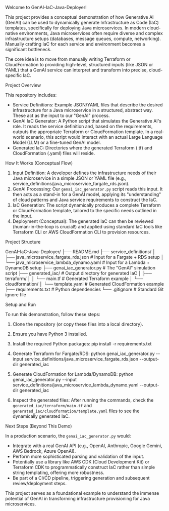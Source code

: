 Welcome to GenAI-IaC-Java-Deployer!

This project provides a conceptual demonstration of how Generative AI (GenAI) can be used to dynamically generate Infrastructure as Code (IaC) templates, specifically for deploying Java microservices. In modern cloud-native environments, Java microservices often require diverse and complex infrastructure setups (databases, message queues, compute, networking). Manually crafting IaC for each service and environment becomes a significant bottleneck.

The core idea is to move from manually writing Terraform or CloudFormation to providing high-level, structured inputs (like JSON or YAML) that a GenAI service can interpret and transform into precise, cloud-specific IaC.

Project Overview

This repository includes:

*   Service Definitions: Example JSON/YAML files that describe the desired infrastructure for a Java microservice in a structured, abstract way. These act as the input to our "GenAI" process.
*   GenAI IaC Generator: A Python script that simulates the Generative AI's role. It reads the service definition and, based on the requirements, outputs the appropriate Terraform or CloudFormation template. In a real-world scenario, this script would interact with an actual Large Language Model (LLM) or a fine-tuned GenAI model.
*   Generated IaC: Directories where the generated Terraform (.tf) and CloudFormation (.yaml) files will reside.

How It Works (Conceptual Flow)

1.  Input Definition: A developer defines the infrastructure needs of their Java microservice in a simple JSON or YAML file (e.g., service_definitions/java_microservice_fargate_rds.json).
2.  GenAI Processing: Our `genai_iac_generator.py` script reads this input. It then acts as a stand-in for a GenAI model, applying its "understanding" of cloud patterns and Java service requirements to construct the IaC.
3.  IaC Generation: The script dynamically produces a complete Terraform or CloudFormation template, tailored to the specific needs outlined in the input.
4.  Deployment (Conceptual): The generated IaC can then be reviewed (human-in-the-loop is crucial!) and applied using standard IaC tools like Terraform CLI or AWS CloudFormation CLI to provision resources.

Project Structure

GenAI-IaC-Java-Deployer/
├── README.md
├── service_definitions/
│   ├── java_microservice_fargate_rds.json   # Input for a Fargate + RDS setup
│   └── java_microservice_lambda_dynamo.yaml # Input for a Lambda + DynamoDB setup
├── genai_iac_generator.py                   # The "GenAI" simulation script
├── generated_iac/                           # Output directory for generated IaC
│   ├── terraform/
│   │   └── main.tf                          # Generated Terraform example
│   └── cloudformation/
│       └── template.yaml                    # Generated CloudFormation example
├── requirements.txt                         # Python dependencies
└── .gitignore                               # Standard Git ignore file

Setup and Run

To run this demonstration, follow these steps:

1.  Clone the repository (or copy these files into a local directory).
2.  Ensure you have Python 3 installed.
3.  Install the required Python packages:
    pip install -r requirements.txt

4.  Generate Terraform for Fargate/RDS:
    python genai_iac_generator.py --input service_definitions/java_microservice_fargate_rds.json --output-dir generated_iac

5.  Generate CloudFormation for Lambda/DynamoDB:
    python genai_iac_generator.py --input service_definitions/java_microservice_lambda_dynamo.yaml --output-dir generated_iac

6.  Inspect the generated files:
    After running the commands, check the `generated_iac/terraform/main.tf` and `generated_iac/cloudformation/template.yaml` files to see the dynamically generated IaC.

Next Steps (Beyond This Demo)

In a production scenario, the `genai_iac_generator.py` would:

*   Integrate with a real GenAI API (e.g., OpenAI, Anthropic, Google Gemini, AWS Bedrock, Azure OpenAI).
*   Perform more sophisticated parsing and validation of the input.
*   Potentially use a library like AWS CDK (Cloud Development Kit) or Terraform CDK to programmatically construct IaC rather than simple string templating, offering more robustness.
*   Be part of a CI/CD pipeline, triggering generation and subsequent review/deployment steps.

This project serves as a foundational example to understand the immense potential of GenAI in transforming infrastructure provisioning for Java microservices.